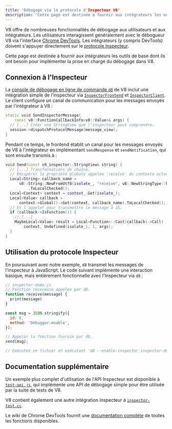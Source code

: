 ```yaml
---
title: 'Débogage via le protocole d'Inspecteur V8'
description: 'Cette page est destinée à fournir aux intégrateurs les outils de base dont ils ont besoin pour implémenter la prise en charge du débogage dans V8.'
---
```

V8 offre de nombreuses fonctionnalités de débogage aux utilisateurs et aux intégrateurs. Les utilisateurs interagissent généralement avec le débogueur V8 via l'interface [Chrome DevTools](https://developer.chrome.com/devtools). Les intégrateurs (y compris DevTools) doivent s'appuyer directement sur le [protocole Inspecteur](https://chromedevtools.github.io/debugger-protocol-viewer/tot/).

Cette page est destinée à fournir aux intégrateurs les outils de base dont ils ont besoin pour implémenter la prise en charge du débogage dans V8.

## Connexion à l'Inspecteur

La [console de débogage en ligne de commande `d8`](/docs/d8) de V8 inclut une intégration simple de l'inspecteur via [`InspectorFrontend`](https://cs.chromium.org/chromium/src/v8/src/d8/d8.cc?l=2286&rcl=608c4a9c391f3b7cac68068d61f2a8996f216973) et [`InspectorClient`](https://cs.chromium.org/chromium/src/v8/src/d8/d8.cc?l=2355&rcl=608c4a9c391f3b7cac68068d61f2a8996f216973). Le client configure un canal de communication pour les messages envoyés par l'intégrateur à V8 :

```cpp
static void SendInspectorMessage(
    const v8::FunctionCallbackInfo<v8::Value>& args) {
  // [...] Créer une StringView que l'inspecteur peut comprendre.
  session->dispatchProtocolMessage(message_view);
}
```

Pendant ce temps, le frontend établit un canal pour les messages envoyés de V8 à l'intégrateur en implémentant `sendResponse` et `sendNotification`, qui sont ensuite transmis à :

```cpp
void Send(const v8_inspector::StringView& string) {
  // [...] Transformations de chaîne.
  // Récupérer la propriété globale appelée 'receive' du contexte actuel.
  Local<String> callback_name =
      v8::String::NewFromUtf8(isolate_, "receive", v8::NewStringType::kNormal)
          .ToLocalChecked();
  Local<Context> context = context_.Get(isolate_);
  Local<Value> callback =
      context->Global()->Get(context, callback_name).ToLocalChecked();
  // Et l'appeler pour transmettre le message à JS.
  if (callback->IsFunction()) {
    // [...]
    MaybeLocal<Value> result = Local<Function>::Cast(callback)->Call(
        context, Undefined(isolate_), 1, args);
  }
}
```

## Utilisation du protocole Inspecteur

En poursuivant avec notre exemple, `d8` transmet les messages de l'inspecteur à JavaScript. Le code suivant implémente une interaction basique, mais entièrement fonctionnelle avec l'Inspecteur via `d8` :

```js
// inspector-demo.js
// Fonction receveuse appelée par d8.
function receive(message) {
  print(message)
}

const msg = JSON.stringify({
  id: 0,
  method: 'Debugger.enable',
});

// Appeler la fonction fournie par d8.
send(msg);

// Exécutez ce fichier en exécutant 'd8 --enable-inspector inspector-demo.js'.
```

## Documentation supplémentaire

Un exemple plus complet d'utilisation de l'API Inspecteur est disponible à [`test-api.js`](https://cs.chromium.org/chromium/src/v8/test/debugger/test-api.js?type=cs&q=test-api&l=1), qui implémente une API de débogage simple pour être utilisée par la suite de tests de V8.

V8 contient également une autre intégration Inspecteur à [`inspector-test.cc`](https://cs.chromium.org/chromium/src/v8/test/inspector/inspector-test.cc?q=inspector-te+package:%5Echromium$&l=1).

Le wiki de Chrome DevTools fournit une [documentation complète](https://chromedevtools.github.io/debugger-protocol-viewer/tot/) de toutes les fonctions disponibles.
